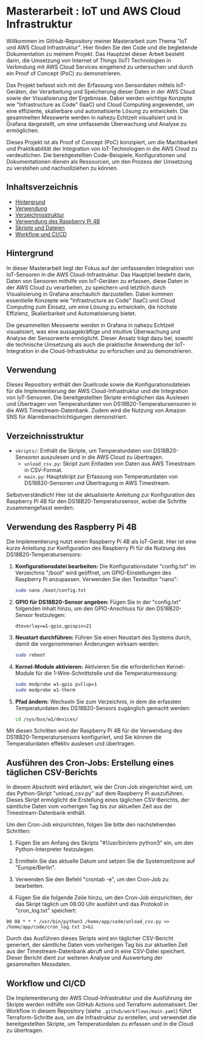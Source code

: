 # Masterarbeit : IoT und AWS Cloud Infrastruktur

Willkommen im GitHub-Repository meiner Masterarbeit zum Thema "IoT und AWS Cloud Infrastruktur". Hier finden Sie den Code und die begleitende Dokumentation zu meinem Projekt. Das Hauptziel dieser Arbeit besteht darin, die Umsetzung von Internet of Things (IoT) Technologien in Verbindung mit AWS Cloud Services eingehend zu untersuchen und durch ein Proof of Concept (PoC) zu demonstrieren.

Das Projekt befasst sich mit der Erfassung von Sensordaten mittels IoT-Geräten, der Verarbeitung und Speicherung dieser Daten in der AWS Cloud sowie der Visualisierung der Ergebnisse. Dabei werden wichtige Konzepte wie "Infrastructure as Code" (IaaC) und Cloud Computing angewendet, um eine effiziente, skalierbare und automatisierte Lösung zu entwickeln. Die gesammelten Messwerte werden in nahezu Echtzeit visualisiert und in Grafana dargestellt, um eine umfassende Überwachung und Analyse zu ermöglichen.

Dieses Projekt ist als Proof of Concept (PoC) konzipiert, um die Machbarkeit und Praktikabilität der Integration von IoT-Technologien in die AWS Cloud zu verdeutlichen. Die bereitgestellten Code-Beispiele, Konfigurationen und Dokumentationen dienen als Ressourcen, um den Prozess der Umsetzung zu verstehen und nachvollziehen zu können.

## Inhaltsverzeichnis

- [Hintergrund](#hintergrund)
- [Verwendung](#verwendung)
- [Verzeichnisstruktur](#verzeichnisstruktur)
- [Verwendung des Raspberry Pi 4B](#verwendung-des-raspberry-pi-4b)
- [Skripte und Dateien](#skripte-und-dateien)
- [Workflow und CI/CD](#workflow-und-ci/cd)

## Hintergrund

In dieser Masterarbeit liegt der Fokus auf der umfassenden Integration von IoT-Sensoren in die AWS Cloud-Infrastruktur. Das Hauptziel besteht darin, Daten von Sensoren mithilfe von IoT-Geräten zu erfassen, diese Daten in der AWS Cloud zu verarbeiten, zu speichern und letztlich durch Visualisierung in Grafana anschaulich darzustellen. Dabei kommen essentielle Konzepte wie "Infrastructure as Code" (IaaC) und Cloud Computing zum Einsatz, um eine Lösung zu entwickeln, die höchste Effizienz, Skalierbarkeit und Automatisierung bietet.

Die gesammelten Messwerte werden in Grafana in nahezu Echtzeit visualisiert, was eine aussagekräftige und intuitive Überwachung und Analyse der Sensorwerte ermöglicht. Dieser Ansatz trägt dazu bei, sowohl die technische Umsetzung als auch die praktische Anwendung der IoT-Integration in die Cloud-Infrastruktur zu erforschen und zu demonstrieren.

## Verwendung

Dieses Repository enthält den Quellcode sowie die Konfigurationsdateien für die Implementierung der AWS Cloud-Infrastruktur und die Integration von IoT-Sensoren. Die bereitgestellten Skripte ermöglichen das Auslesen und Übertragen von Temperaturdaten von DS18B20-Temperatursensoren in die AWS Timestream-Datenbank. Zudem wird die Nutzung von Amazon SNS für Alarmbenachrichtigungen demonstriert.

## Verzeichnisstruktur

- `skripts/`: Enthält die Skripte, um Temperaturdaten von DS18B20-Sensoren auszulesen und in die AWS Cloud zu übertragen.
  - `unload_csv.py`: Skript zum Entladen von Daten aus AWS Timestream in CSV-Format.
  - `main.py`: Hauptskript zur Erfassung von Temperaturdaten von DS18B20-Sensoren und Übertragung in AWS Timestream.

Selbstverständlich! Hier ist die aktualisierte Anleitung zur Konfiguration des Raspberry Pi 4B für den DS18B20-Temperatursensor, wobei die Schritte zusammengefasst werden:

## Verwendung des Raspberry Pi 4B

Die Implementierung nutzt einen Raspberry Pi 4B als IoT-Gerät. Hier ist eine kurze Anleitung zur Konfiguration des Raspberry Pi für die Nutzung des DS18B20-Temperatursensors:

1. **Konfigurationsdatei bearbeiten:** Die Konfigurationsdatei "config.txt" im Verzeichnis "/boot" wird geöffnet, um GPIO-Einstellungen des Raspberry Pi anzupassen. Verwenden Sie den Texteditor "nano":
   
   ```bash
   sudo nano /boot/config.txt
   ```

2. **GPIO für DS18B20-Sensor angeben:** Fügen Sie in der "config.txt" folgenden Inhalt hinzu, um den GPIO-Anschluss für den DS18B20-Sensor festzulegen:
   
   ```plaintext
   dtoverlay=w1-gpio,gpiopin=21
   ```

3. **Neustart durchführen:** Führen Sie einen Neustart des Systems durch, damit die vorgenommenen Änderungen wirksam werden:
   
   ```bash
   sudo reboot
   ```

4. **Kernel-Module aktivieren:** Aktivieren Sie die erforderlichen Kernel-Module für die 1-Wire-Schnittstelle und die Temperaturmessung:
   
   ```bash
   sudo modprobe w1-gpio pullup=1
   sudo modprobe w1-therm
   ```

5. **Pfad ändern:** Wechseln Sie zum Verzeichnis, in dem die erfassten Temperaturdaten des DS18B20-Sensors zugänglich gemacht werden:
   
   ```bash
   cd /sys/bus/w1/devices/
   ```

Mit diesen Schritten wird der Raspberry Pi 4B für die Verwendung des DS18B20-Temperatursensors konfiguriert, und Sie können die Temperaturdaten effektiv auslesen und übertragen.

## Ausführen des Cron-Jobs: Erstellung eines täglichen CSV-Berichts

In diesem Abschnitt wird erläutert, wie der Cron-Job eingerichtet wird, um das Python-Skript "unload_csv.py" auf dem Raspberry Pi auszuführen. Dieses Skript ermöglicht die Erstellung eines täglichen CSV-Berichts, der sämtliche Daten vom vorherigen Tag bis zur aktuellen Zeit aus der Timestream-Datenbank enthält.

Um den Cron-Job einzurichten, folgen Sie bitte den nachstehenden Schritten:

1. Fügen Sie am Anfang des Skripts "#!/usr/bin/env python3" ein, um den Python-Interpreter festzulegen.

2. Ermitteln Sie das aktuelle Datum und setzen Sie die Systemzeitzone auf "Europe/Berlin".

3. Verwenden Sie den Befehl "crontab -e", um den Cron-Job zu bearbeiten.

4. Fügen Sie die folgende Zeile hinzu, um den Cron-Job einzurichten, der das Skript täglich um 08:00 Uhr ausführt und das Protokoll in "cron_log.txt" speichert:

```shell
00 08 * * * /usr/bin/python3 /home/app/code/unload_csv.py >> /home/app/code/cron_log.txt 2>&1 
```

Durch das Ausführen dieses Skripts wird ein täglicher CSV-Bericht generiert, der sämtliche Daten vom vorherigen Tag bis zur aktuellen Zeit aus der Timestream-Datenbank abruft und in eine CSV-Datei speichert. Dieser Bericht dient zur weiteren Analyse und Auswertung der gesammelten Messdaten.

## Workflow und CI/CD

Die Implementierung der AWS Cloud-Infrastruktur und die Ausführung der Skripte werden mithilfe von GitHub Actions und Terraform automatisiert. Der Workflow in diesem Repository (siehe `.github/workflows/main.yaml`) führt Terraform-Schritte aus, um die Infrastruktur zu erstellen, und verwendet die bereitgestellten Skripte, um Temperaturdaten zu erfassen und in die Cloud zu übertragen.
